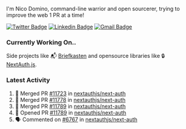 
I'm Nico Domino, command-line warrior and open sourcerer, trying to improve the web 1 PR at a time!

[![Twitter Badge](https://img.shields.io/badge/-@ndom91-1ca0f1?style=flat-square&labelColor=1ca0f1&logo=twitter&logoColor=white&link=https://twitter.com/ndom91)](https://twitter.com/ndom91) [![Linkedin Badge](https://img.shields.io/badge/-ndom91-blue?style=flat-square&logo=Linkedin&logoColor=white&link=https://www.linkedin.com/in/ndom91/)](https://www.linkedin.com/in/ndom91/) [![Gmail Badge](https://img.shields.io/badge/-yo@ndo.dev-c14438?style=flat-square&logo=mail.ru&logoColor=white&link=mailto:yo@ndo.dev)](mailto:yo@ndo.dev)

### Currently Working On..

Side projects like 📬 [Briefkasten](https://briefkastenhq.com) and opensource libraries like 🔒 [NextAuth.js](https://github.com/nextauthjs/next-auth).

<!--START_SECTION_PROFILE_VIEWS:readme-info-->
<!--END_SECTION_PROFILE_VIEWS:readme-info-->

<!--START_SECTION_DAILY_COMMIT:readme-info-->
<!--END_SECTION_DAILY_COMMIT:readme-info-->

<!--START_SECTION_WEEKLY_COMMIT:readme-info-->
<!--END_SECTION_WEEKLY_COMMIT:readme-info-->

### Latest Activity

<!--START_SECTION:activity-->
1. 🎉 Merged PR [#11723](https://github.com/nextauthjs/next-auth/pull/11723) in [nextauthjs/next-auth](https://github.com/nextauthjs/next-auth)
2. 🎉 Merged PR [#11778](https://github.com/nextauthjs/next-auth/pull/11778) in [nextauthjs/next-auth](https://github.com/nextauthjs/next-auth)
3. 🎉 Merged PR [#11789](https://github.com/nextauthjs/next-auth/pull/11789) in [nextauthjs/next-auth](https://github.com/nextauthjs/next-auth)
4. 💪 Opened PR [#11789](https://github.com/nextauthjs/next-auth/pull/11789) in [nextauthjs/next-auth](https://github.com/nextauthjs/next-auth)
5. 🗣 Commented on [#6767](https://github.com/nextauthjs/next-auth/pull/6767#issuecomment-2335133645) in [nextauthjs/next-auth](https://github.com/nextauthjs/next-auth)
<!--END_SECTION:activity-->
